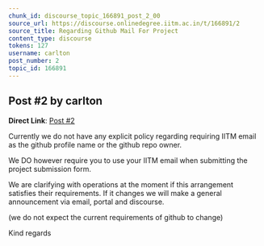```yaml
---
chunk_id: discourse_topic_166891_post_2_00
source_url: https://discourse.onlinedegree.iitm.ac.in/t/166891/2
source_title: Regarding Github Mail For Project
content_type: discourse
tokens: 127
username: carlton
post_number: 2
topic_id: 166891
---
```


## Post #2 by carlton

**Direct Link**: [Post #2](https://discourse.onlinedegree.iitm.ac.in/t/166891/2)

Currently we do not have any explicit policy regarding requiring IITM email as the github profile name or the github repo owner.

We DO however require you to use your IITM email when submitting the project submission form.

We are clarifying with operations at the moment if this arrangement satisfies their requirements. If it changes we will make a general announcement via email, portal and discourse.

(we do not expect the current requirements of github to change)

Kind regards
